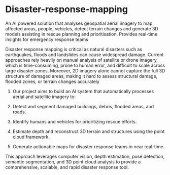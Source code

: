 # Disaster-response-mapping
An AI powered solution that analyses geospatial aerial imagery to map affected areas, people, vehicles, detect terrain changes and generate 3D models assisting in rescue planning and prioritisation. Provides real-time insights for emergency response teams 

Disaster response mapping is critical as natural disasters such as earthquakes, floods and landslides can cause widespread damage. Current approaches rely heavily on manual analysis of satellite or drone imagery, which is time-consuming, prone to human error, and difficult to scale across large disaster zones. Moreover, 2D imagery alone cannot capture the full 3D structure of damaged areas, making it hard to assess structural damage, flooded zones, or terrain changes accurately

1. Our project aims to build an AI system that automatically processes aerial and satellite imagery to:

2. Detect and segment damaged buildings, debris, flooded areas, and roads.

3. Identify humans and vehicles for prioritizing rescue efforts.

4. Estimate depth and reconstruct 3D terrain and structures using the point cloud framework.

5. Generate actionable maps for disaster response teams in near real-time.

This approach leverages computer vision, depth estimation, pose detection, semantic segmentation, and 3D point cloud analysis to provide a comprehensive, scalable, and rapid disaster response tool.
